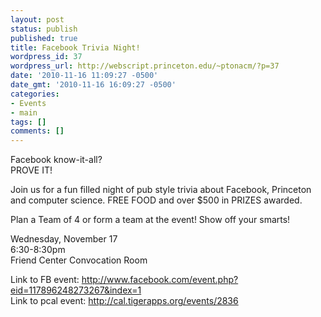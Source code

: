 ```yaml
---
layout: post
status: publish
published: true
title: Facebook Trivia Night!
wordpress_id: 37
wordpress_url: http://webscript.princeton.edu/~ptonacm/?p=37
date: '2010-11-16 11:09:27 -0500'
date_gmt: '2010-11-16 16:09:27 -0500'
categories:
- Events
- main
tags: []
comments: []
---
```

<p>Facebook know-it-all?<br />
PROVE IT!</p>
<p>Join us for a fun filled night of pub style trivia about Facebook, Princeton and computer science. FREE FOOD and over $500 in PRIZES awarded.</p>
<p>Plan a Team of 4 or form a team at the event! Show off your smarts!</p>
<p>Wednesday, November 17<br />
6:30-8:30pm<br />
Friend Center Convocation Room</p>
<p>Link to FB event: <a href="http://www.facebook.com/event.php?eid=117896248273267&index=1">http://www.facebook.com/event.php?eid=117896248273267&index=1</a><br />
Link to pcal event: <a href="http://cal.tigerapps.org/events/2836">http://cal.tigerapps.org/events/2836</a></p>
